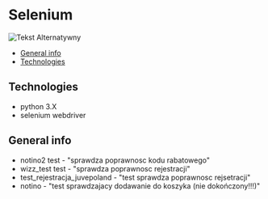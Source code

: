 # Selenium

![Tekst Alternatywny]("https://www.dlatesterow.pl/wp-content/uploads/2017/07/selenium.jpg")

* [General info](#general-info)
* [Technologies](#technologies)

## Technologies
 * python 3.X
 * selenium webdriver
  

## General info

  * notino2 test - "sprawdza poprawnosc kodu rabatowego"
  * wizz_test test - "sprawdza poprawnosc rejestracji"
  * test_rejestracja_juvepoland - "test sprawdza poprawnosc rejsetracji"
  * notino - "test sprawdzajacy dodawanie do koszyka (nie dokończony!!!)"
